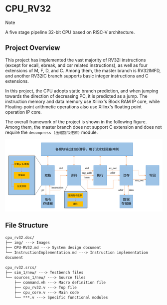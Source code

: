 # CPU_RV32

>[!NOTE]
>A five stage pipeline 32-bit CPU based on RISC-V architecture.

## Project Overview

This project has implemented the vast majority of RV32I instructions (except for ecall, ebreak, and csr related instructions), as well as four extensions of M, F, D, and C. Among them, the master branch is RV32IMFD, and another RV32IC branch supports basic integer instructions and C extensions.

In this project, the CPU adopts static branch prediction, and when jumping towards the direction of decreasing PC, it is predicted as a jump. The instruction memory and data memory use Xilinx's Block RAM IP core, while Floating-point arithmetic operations also use Xilinx's floating point operation IP core.

The overall framework of the project is shown in the following figure. Among them, the master branch does not support C extension and does not require the `decompress (压缩指令还原)` module.

<img src="cpu_rv32.doc/img/CPU_RV32_Overview.svg" alt="CPU_RV32_Overview" />

## File Structure

```text
cpu_rv32.doc/
├── img/ ---> Images
├── CPU-RV32.md ---> System design document
└── InstructionImplementation.md ---> Instruction implementation document

cpu_rv32.srcs/
├── sim_1/new/ ---> Testbench files
└── sources_1/new/ ---> Source files
    ├── command.vh ---> Macro definition file
    ├── cpu_rv32.v ---> Top file
    ├── cpu_core.v ---> Main code
    └── ***.v ---> Specific functional modules
```
